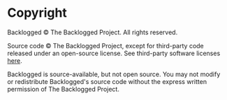 # Copyright

Backlogged © The Backlogged Project. All rights reserved.

Source code © The Backlogged Project, except for third-party code released under an open-source license. 
See third-party software licenses [here](https://backlogged.games/about/licenses).

Backlogged is source-available, but not open source. You may not modify or redistribute Backlogged's source code 
without the express written permission of The Backlogged Project.